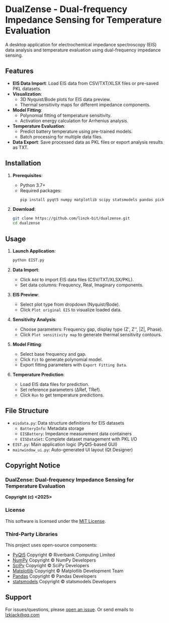 # DualZense - Dual-frequency Impedance Sensing for Temperature Evaluation

A desktop application for electrochemical impedance spectroscopy (EIS) data analysis and temperature evaluation using dual-frequency impedance sensing.

## Features

- **EIS Data Import**: Load EIS data from CSV/TXT/XLSX files or pre-saved PKL datasets.
- **Visualization**: 
  - 3D Nyquist/Bode plots for EIS data preview.
  - Thermal sensitivity maps for different impedance components.
- **Model Fitting**: 
  - Polynomial fitting of temperature sensitivity.
  - Activation energy calculation for Arrhenius analysis.
- **Temperature Evaluation**: 
  - Predict battery temperature using pre-trained models.
  - Batch processing for multiple data files.
- **Data Export**: Save processed data as PKL files or export analysis results as TXT.

## Installation

1. **Prerequisites**:
   - Python 3.7+ 
   - Required packages:
     ```bash
     pip install pyqt5 numpy matplotlib scipy statsmodels pandas pickle
     ```

2. **Download**:
   ```bash
   git clone https://github.com/linzk-bit/dualzense.git
   cd dualzense
   ```

## Usage

1. **Launch Application**:
   ```bash
   python EIST.py
   ```

2. **Data Import**:
   - Click `Add` to import EIS data files (CSV/TXT/XLSX/PKL).
   - Set data columns: Frequency, Real, Imaginary components.

3. **EIS Preview**:
   - Select plot type from dropdown (Nyquist/Bode).
   - Click `Plot original EIS` to visualize loaded data.

4. **Sensitivity Analysis**:
   - Choose parameters: Frequency gap, display type (Z', Z'', |Z|, Phase).
   - Click `Plot sensitivity map` to generate thermal sensitivity contours.

5. **Model Fitting**:
   - Select base frequency and gap.
   - Click `Fit` to generate polynomial model.
   - Export fitting parameters with `Export Fitting Data`.

6. **Temperature Prediction**:
   - Load EIS data files for prediction.
   - Set reference parameters (ΔRef, TRef).
   - Click `Run` to get temperature predictions.

## File Structure

- `eisdata.py`: Data structure definitions for EIS datasets
  - `BatteryInfo`: Metadata storage
  - `EISBattery`: Impedance measurement data containers
  - `EISDataSet`: Complete dataset management with PKL I/O
- `EIST.py`: Main application logic (PyQt5-based GUI)
- `mainwindow_ui.py`: Auto-generated UI layout (Qt Designer)


## Copyright Notice
### DualZense: Dual-frequency Impedance Sensing for Temperature Evaluation  
**Copyright (c) <2025> <linzk-bit>**  

### License
This software is licensed under the [MIT License](LICENSE).  

### Third-Party Libraries
This project uses open-source components:  
- [PyQt5](https://www.riverbankcomputing.com/) Copyright © Riverbank Computing Limited  
- [NumPy](https://numpy.org/) Copyright © NumPy Developers  
- [SciPy](https://www.scipy.org/) Copyright © SciPy Developers  
- [Matplotlib](https://matplotlib.org/) Copyright © Matplotlib Development Team  
- [Pandas](https://pandas.pydata.org/) Copyright © Pandas Developers  
- [statsmodels](https://www.statsmodels.org/) Copyright © statsmodels Developers  


## Support

For issues/questions, please [open an issue](https://github.com/linzk-bit/dualzense/issues).
Or send emails to lzkjack@qq.com
